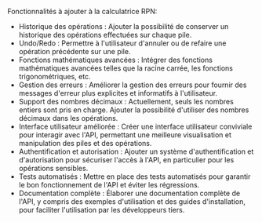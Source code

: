 Fonctionnalités à ajouter à la calculatrice RPN:
- Historique des opérations : Ajouter la possibilité de conserver un historique des opérations effectuées sur chaque pile.
- Undo/Redo : Permettre à l'utilisateur d'annuler ou de refaire une opération précédente sur une pile.
- Fonctions mathématiques avancées : Intégrer des fonctions mathématiques avancées telles que la racine carrée, les fonctions trigonométriques, etc.
- Gestion des erreurs : Améliorer la gestion des erreurs pour fournir des messages d'erreur plus explicites et informatifs à l'utilisateur.
- Support des nombres décimaux : Actuellement, seuls les nombres entiers sont pris en charge. Ajouter la possibilité d'utiliser des nombres décimaux dans les opérations.
- Interface utilisateur améliorée : Créer une interface utilisateur conviviale pour interagir avec l'API, permettant une meilleure visualisation et manipulation des piles et des opérations.
- Authentification et autorisation : Ajouter un système d'authentification et d'autorisation pour sécuriser l'accès à l'API, en particulier pour les opérations sensibles.
- Tests automatisés : Mettre en place des tests automatisés pour garantir le bon fonctionnement de l'API et éviter les régressions.
- Documentation complète : Élaborer une documentation complète de l'API, y compris des exemples d'utilisation et des guides d'installation, pour faciliter l'utilisation par les développeurs tiers.
